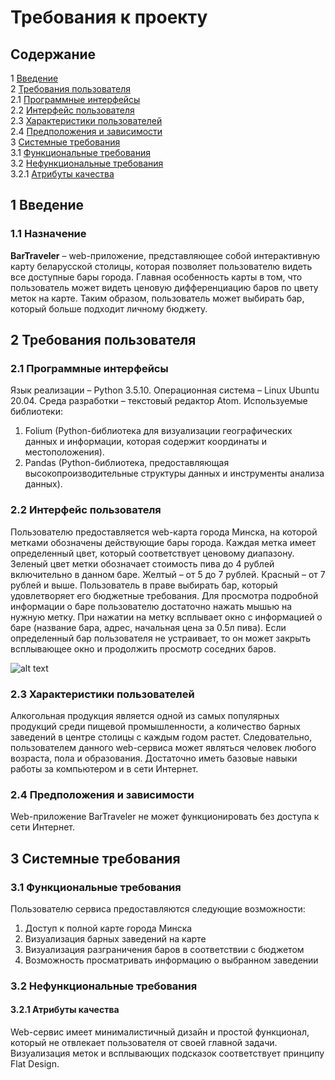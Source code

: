 # Требования к проекту
## Содержание

1 [Введение](https://github.com/NikitaMirosha/BarTraveler/blob/master/Documents/Requirements/SRS.md#1-%D0%B2%D0%B2%D0%B5%D0%B4%D0%B5%D0%BD%D0%B8%D0%B5)\
2 [Требования пользователя](https://github.com/NikitaMirosha/BarTraveler/blob/master/Documents/Requirements/SRS.md#2-%D1%82%D1%80%D0%B5%D0%B1%D0%BE%D0%B2%D0%B0%D0%BD%D0%B8%D1%8F-%D0%BF%D0%BE%D0%BB%D1%8C%D0%B7%D0%BE%D0%B2%D0%B0%D1%82%D0%B5%D0%BB%D1%8F)\
 2.1 [Программные интерфейсы](https://github.com/NikitaMirosha/BarTraveler/blob/master/Documents/Requirements/SRS.md#21-%D0%BF%D1%80%D0%BE%D0%B3%D1%80%D0%B0%D0%BC%D0%BC%D0%BD%D1%8B%D0%B5-%D0%B8%D0%BD%D1%82%D0%B5%D1%80%D1%84%D0%B5%D0%B9%D1%81%D1%8B)\
 2.2 [Интерфейс пользователя](https://github.com/NikitaMirosha/BarTraveler/blob/master/Documents/Requirements/SRS.md#22-%D0%B8%D0%BD%D1%82%D0%B5%D1%80%D1%84%D0%B5%D0%B9%D1%81-%D0%BF%D0%BE%D0%BB%D1%8C%D0%B7%D0%BE%D0%B2%D0%B0%D1%82%D0%B5%D0%BB%D1%8F)\
 2.3 [Характеристики пользователей](https://github.com/NikitaMirosha/BarTraveler/blob/master/Documents/Requirements/SRS.md#23-%D1%85%D0%B0%D1%80%D0%B0%D0%BA%D1%82%D0%B5%D1%80%D0%B8%D1%81%D1%82%D0%B8%D0%BA%D0%B8-%D0%BF%D0%BE%D0%BB%D1%8C%D0%B7%D0%BE%D0%B2%D0%B0%D1%82%D0%B5%D0%BB%D0%B5%D0%B9)\
 2.4 [Предположения и зависимости](https://github.com/NikitaMirosha/BarTraveler/blob/master/Documents/Requirements/SRS.md#24-%D0%BF%D1%80%D0%B5%D0%B4%D0%BF%D0%BE%D0%BB%D0%BE%D0%B6%D0%B5%D0%BD%D0%B8%D1%8F-%D0%B8-%D0%B7%D0%B0%D0%B2%D0%B8%D1%81%D0%B8%D0%BC%D0%BE%D1%81%D1%82%D0%B8)\
3 [Системные требования](https://github.com/NikitaMirosha/BarTraveler/blob/master/Documents/Requirements/SRS.md#3-%D1%81%D0%B8%D1%81%D1%82%D0%B5%D0%BC%D0%BD%D1%8B%D0%B5-%D1%82%D1%80%D0%B5%D0%B1%D0%BE%D0%B2%D0%B0%D0%BD%D0%B8%D1%8F)\
 3.1 [Функциональные требования](https://github.com/NikitaMirosha/BarTraveler/blob/master/Documents/Requirements/SRS.md#31-%D1%84%D1%83%D0%BD%D0%BA%D1%86%D0%B8%D0%BE%D0%BD%D0%B0%D0%BB%D1%8C%D0%BD%D1%8B%D0%B5-%D1%82%D1%80%D0%B5%D0%B1%D0%BE%D0%B2%D0%B0%D0%BD%D0%B8%D1%8F)\
 3.2 [Нефункциональные требования](https://github.com/NikitaMirosha/BarTraveler/blob/master/Documents/Requirements/SRS.md#32-%D0%BD%D0%B5%D1%84%D1%83%D0%BD%D0%BA%D1%86%D0%B8%D0%BE%D0%BD%D0%B0%D0%BB%D1%8C%D0%BD%D1%8B%D0%B5-%D1%82%D1%80%D0%B5%D0%B1%D0%BE%D0%B2%D0%B0%D0%BD%D0%B8%D1%8F)\
  3.2.1 [Атрибуты качества](https://github.com/NikitaMirosha/BarTraveler/blob/master/Documents/Requirements/SRS.md#321-%D0%B0%D1%82%D1%80%D0%B8%D0%B1%D1%83%D1%82%D1%8B-%D0%BA%D0%B0%D1%87%D0%B5%D1%81%D1%82%D0%B2%D0%B0)
   
## 1 Введение
### 1.1 Назначение
**BarTraveler** – web-приложение, представляющее собой интерактивную карту беларусской столицы, которая позволяет пользователю видеть все доступные бары города. Главная особенность карты в том, что пользователь может видеть ценовую дифференциацию баров по цвету меток на карте. Таким образом, пользователь может выбирать бар, который больше подходит личному бюджету.
## 2 Требования пользователя
### 2.1 Программные интерфейсы
Язык реализации – Python 3.5.10. Операционная система – Linux Ubuntu 20.04. Среда разработки – текстовый редактор Atom. 
Используемые библиотеки:
1) Folium (Python-библиотека для визуализации географических данных и информации, которая содержит координаты и местоположения).
2) Pandas (Python-библиотека, предоставляющая высокопроизводительные структуры данных и инструменты анализа данных).
### 2.2 Интерфейс пользователя
Пользователю предоставляется web-карта города Минска, на которой метками обозначены действующие бары города. Каждая метка имеет определенный цвет, который соответствует ценовому диапазону. Зеленый цвет метки обозначает стоимость пива до 4 рублей включительно в данном баре. Желтый – от 5 до 7 рублей. Красный – от 7 рублей и выше. Пользователь в праве выбирать бар, который удовлетворяет его бюджетные требования. Для просмотра подробной информации о баре пользователю достаточно нажать мышью на нужную метку. При нажатии на метку всплывает окно с информацией о баре (название бара, адрес, начальная цена за 0.5л пива). Если определенный бар пользователя не устраивает, то он может закрыть всплывающее окно и продолжить просмотр соседних баров.

![alt text](https://github.com/NikitaMirosha/BarTraveler/blob/master/Documents/Mockups/myMockup.jpg)
### 2.3 Характеристики пользователей
Алкогольная продукция является одной из самых популярных продукций среди пищевой промышленности, а количество барных заведений в центре столицы с каждым годом растет. Следовательно, пользователем данного web-сервиса может являться человек любого возраста, пола и образования. Достаточно иметь базовые навыки работы за компьютером и в сети Интернет.
### 2.4 Предположения и зависимости
Web-приложение BarTraveler не может функционировать без доступа к сети Интернет.
## 3 Системные требования
### 3.1 Функциональные требования
Пользователю сервиса предоставляются следующие возможности:  
1) Доступ к полной карте города Минска  
2) Визуализация барных заведений на карте  
3) Визуализация разграничения баров в соответствии с бюджетом  
4) Возможность просматривать информацию о выбранном заведении
### 3.2 Нефункциональные требования
#### 3.2.1 Атрибуты качества
Web-сервис имеет минималистичный дизайн и простой функционал, который не отвлекает пользователя от своей главной задачи. Визуализация меток и всплывающих подсказок соответствует принципу Flat Design.
